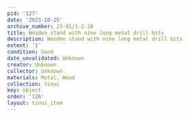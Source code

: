 ```yaml
---
pid: '127'
date: '2023-10-25'
archive_number: 23-01/1-2-28
title: Wooden stand with nine long metal drill bits
description: Wooden stand with nine long metal drill bits
extent: '1'
condition: Good
date_unvalidated: Unknown
creator: Unknown
collector: Unknown
materials: Metal, Wood
collection: tinui
key: object
order: '126'
layout: tinui_item
---
```


